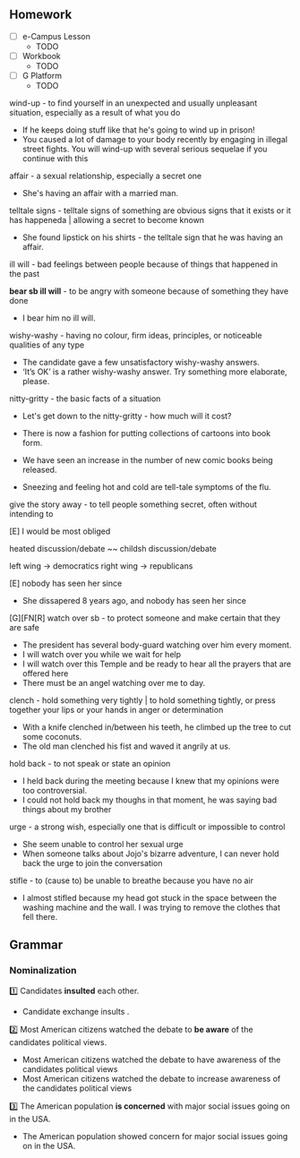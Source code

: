 ## Homework
- [ ] e-Campus Lesson
	- TODO
- [ ] Workbook
	-  TODO
- [ ] G Platform
	- TODO

wind-up - to find yourself in an unexpected and usually unpleasant situation, especially as a result of what you do
- If he keeps doing stuff like that he's going to wind up in prison!
- You caused a lot of damage to your body recently by engaging in illegal street fights. You will wind-up with several serious sequelae if you continue with this

affair - a sexual relationship, especially a secret one
- She's having an affair with a married man.

telltale signs - telltale signs of something are obvious signs that it exists or it has happeneda | allowing a secret to become known
- She found lipstick on his shirts - the telltale sign that he was having an affair.

ill will - bad feelings between people because of things that happened in the past

**bear  sb  ill will** - to be angry with someone because of something they have done
- I bear him no ill will.

wishy-washy - having no colour, firm ideas, principles, or noticeable qualities of any type
- The candidate gave a few unsatisfactory wishy-washy answers.
-  ‘It’s OK’ is a rather wishy-washy answer. Try something more elaborate, please. 

nitty-gritty - the basic facts of a situation
- Let's get down to the nitty-gritty - how much will it cost?

- There is now a fashion for putting collections of cartoons into book form.
- We have seen an increase in the number of new comic books being released. 
- Sneezing and feeling hot and cold are tell-tale symptoms of the flu. 

give the story away - to tell people something secret, often without intending to

[E] I would be most obliged

heated discussion/debate ~~ childsh discussion/debate

left wing -> democratics
right wing -> republicans

[E] nobody has seen her since
- She dissapered 8 years ago, and nobody has seen her since

[G][FN[R] watch over sb - to protect someone and make certain that they are safe
- The president has several body-guard watching over him every moment.
- I will watch over you while we wait for help
- I will watch over this Temple and be ready to hear all the prayers that are offered here
- There must be an angel watching over me to day.

clench - hold something very tightly | to hold something tightly, or press together your lips or your hands in anger or determination
- With a knife clenched in/between his teeth, he climbed up the tree to cut some coconuts.
- The old man clenched his fist and waved it angrily at us.

hold back - to not speak or state an opinion
- I held back during the meeting because I knew that my opinions were too controversial.
- I could not hold back my thoughs in that moment, he was saying bad things about my brother

urge - a strong wish, especially one that is difficult or impossible to control
- She seem unable to control her sexual urge
- When someone talks about Jojo's bizarre adventure, I can never hold back the urge to join the conversation

stifle - to (cause to) be unable to breathe because you have no air
- I almost stifled because my head got stuck in the space between the washing machine and the wall. I was trying to remove the clothes that fell there.


## Grammar 

### Nominalization

1️⃣ Candidates **insulted** each other. 
- Candidate exchange insults .

2️⃣ Most American citizens watched the debate to **be aware** of the candidates political views.
- Most American citizens watched the debate to have awareness of the candidates political views
- Most American citizens watched the debate to increase awareness of the candidates political views

3️⃣ The American population **is concerned** with major social issues going on in the USA.
-  The American population showed concern for major social issues going on in the USA.

